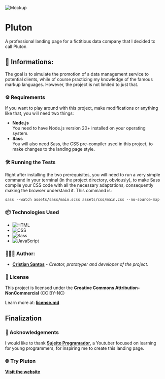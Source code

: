 ![Mockup](https://i.imgur.com/kEGHdns.png)

# Pluton

A professional landing page for a fictitious data company that I decided to call Pluton.

## 🔎 Informations:

The goal is to simulate the promotion of a data management service to potential clients, while of course practicing my knowledge of the famous markup languages. However, the project is not limited to just that.

### ⚙️ Requirements

If you want to play around with this project, make modifications or anything like that, you will need two things:

- **Node.js** </br>
  You need to have Node.js version 20+ installed on your operating system.
- **Sass** <br/>
  You will also need Sass, the CSS pre-compiler used in this project, to make changes to the landing page style.

### 🛠️ Running the Tests

Right after installing the two prerequisites, you will need to run a very simple command in your terminal (in the project directory, obviously), to make Sass compile your CSS code with all the necessary adaptations, consequently making the browser understand it. This command is:

```
sass --watch assets/sass/main.scss assets/css/main.css --no-source-map
```

### 📦 Technologies Used

- ![HTML](https://img.shields.io/badge/HTML5-E34F26?style=for-the-badge&logo=html5&logoColor=white)
- ![CSS](https://img.shields.io/badge/CSS3-1572B6?style=for-the-badge&logo=css3&logoColor=white)
- ![Sass](https://img.shields.io/badge/Sass-CC6699?style=for-the-badge&logo=sass&logoColor=white)
- ![JavaScript](https://img.shields.io/badge/JavaScript-F7DF1E?style=for-the-badge&logo=javascript&logoColor=black)

### 🧑🏼‍💻 Author:

- **[Cristian Santos](https://github.com/zcriticz)** - _Creator, prototyper and developer of the project._

### 📄 License

This project is licensed under the **Creative Commons Attribution-NonCommercial** (CC BY-NC)

Learn more at: **[license.md](https://)**

## Finalization

### 🤝 Acknowledgements

I would like to thank **[Sujeito Programador](https://github.com/devfraga)**, a Youtuber focused on learning for young programmers, for inspiring me to create this landing page.

### 🌐 Try Pluton

**[Visit the website](https://pluton-db.vercel.app)**
